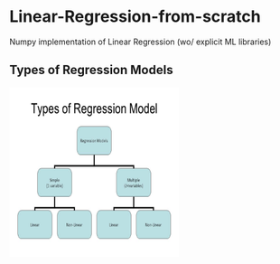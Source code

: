 # Linear-Regression-from-scratch
Numpy implementation of Linear Regression (wo/ explicit ML libraries)

## Types of Regression Models <br>
<img src="imgs/types.jpg" width="300" height="300"/>
